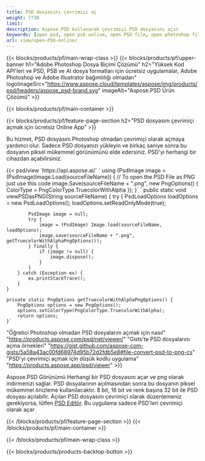 ```yaml
---
title: PSD dosyasını çevrimiçi aç
weight: 7730
limit: 
description: Aspose.PSD kullanarak çevrimiçi PSD dosyasını açın
keywords: [open psd, open psb online, open PSD file, open photoshop file, preview psd]
url: view/open-PSD-online/
---
```


{{< blocks/products/pf/main-wrap-class >}}
{{< blocks/products/pf/upper-banner h1="Adobe Photoshop Dosya Biçimi Çözümü" h2="Yüksek Kod API'leri ve PSD, PSB ve AI dosya formatları için ücretsiz uygulamalar, Adobe Photoshop ve Adobe Illustrator bağımlılığı olmadan" logoImageSrc="https://www.aspose.cloud/templates/aspose/img/products/psd/headers/aspose_psd-brand.svg" imageAlt="Aspose.PSD Ürün Çözümü" >}}

{{< blocks/products/pf/main-container >}}

{{< blocks/products/pf/feature-page-section h2="PSD dosyasını çevrimiçi açmak için ücretsiz Online App" >}}
<p>Bu hizmet, PSD dosyasını Photoshop olmadan çevrimiçi olarak açmaya yardımcı olur. Sadece PSD dosyanızı yükleyin ve birkaç saniye sonra bu dosyanın piksel mükemmel görünümünü elde edersiniz. PSD'yi herhangi bir cihazdan açabilirsiniz.</p>
{{< psd/view `https://api.aspose.ai/` 
`    using (PsdImage image = (PsdImage)Image.Load(sourceFileName))
    {
	    // To open the PSD File as PNG just use this code
        image.Save(sourceFileName + ".png",  new PngOptions() {  ColorType = PngColorType.TruecolorWithAlpha });
    }` 	`    public static void viewPSDasPNG(String sourceFileName) {
        try {
            PsdLoadOptions loadOptions = new PsdLoadOptions();
            loadOptions.setReadOnlyMode(true);
            
            PsdImage image = null;
            try {
                image = (PsdImage) Image.load(sourceFileName, loadOptions);
                image.save(sourceFileName + ".png", getTruecolorWithAlphaPngOptions());
            } finally {
                if (image != null) {
                    image.dispose();
                }
            }
        } catch (Exception ex) {
            ex.printStackTrace();
        }
    }
    
    private static PngOptions getTruecolorWithAlphaPngOptions() {
        PngOptions options = new PngOptions();
        options.setColorType(PngColorType.TruecolorWithAlpha);
        return options;
    }` 
"Öğretici Photoshop olmadan PSD dosyalarını açmak için nasıl" "https://products.aspose.com/psd/net/viewer/" 
"Gists'te PSD dosyalarını açma örnekleri" "https://gist.github.com/aspose-com-gists/5a58a43ac00fd68974d95b72d2fdb5e8#file-convert-psd-to-png-cs" 
"PSD'yi çevrimiçi açmak için düşük kodlu uygulama" "https://products.aspose.app/psd/viewer" >}}
<p>Aspose.PSD Görünümü Herhangi bir PSD dosyasını açar ve png olarak indirmenizi sağlar. PSD dosyalarının açılmasından sonra bu dosyanın piksel mükemmel önizleme kullanılacaktır. 8 bit, 16 bit ve renk başına 32 bit ile PSD dosyası açılabilir. Açılan PSD dosyasını çevrimiçi olarak düzenlemeniz gerekiyorsa, lütfen <a href="https://products.aspose.app/psd/editor">PSD Editör</a>. Bu uygulama sadece PSD'leri çevrimiçi olarak açar</p>
{{< /blocks/products/pf/feature-page-section >}}
{{< /blocks/products/pf/main-container >}}


{{< /blocks/products/pf/main-wrap-class >}}

{{< blocks/products/products-backtop-button >}}

